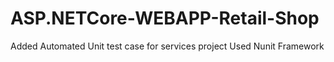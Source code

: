 # ASP.NETCore-WEBAPP-Retail-Shop
Added Automated Unit test case for services project
Used Nunit Framework
